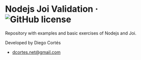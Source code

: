 # Nodejs Joi Validation  &middot; ![GitHub license](https://img.shields.io/badge/license-MIT-blue.svg)

Repository with examples and basic exercises of Nodejs and Joi.

Developed by Diego Cortés

- dcortes.net@gmail.com
